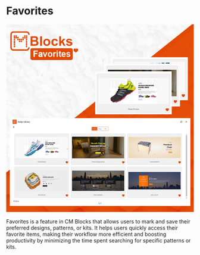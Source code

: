 # Favorites

![Favorites](assets/img/Favorites.jpg)

Favorites is a feature in CM Blocks that allows users to mark and save their preferred designs, patterns, or kits. It helps users quickly access their favorite items, making their workflow more efficient and boosting productivity by minimizing the time spent searching for specific patterns or kits.
